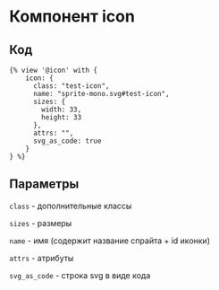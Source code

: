 # Компонент icon

## Код

```twig
{% view '@icon' with {
    icon: {
      class: "test-icon",
      name: "sprite-mono.svg#test-icon",
      sizes: {
        width: 33,
        height: 33
      },
      attrs: "",
      svg_as_code: true
    }
} %}
```

## Параметры

`class` - дополнительные классы

`sizes` - размеры

`name` - имя (содержит название спрайта + id иконки)

`attrs` - атрибуты

`svg_as_code` - строка svg в виде кода